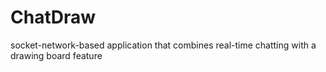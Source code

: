 # ChatDraw
socket-network-based application that combines real-time chatting with a drawing board feature
